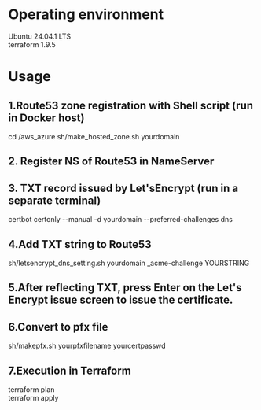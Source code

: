 # Operating environment  
Ubuntu 24.04.1 LTS  
terraform 1.9.5    

# Usage  

## 1.Route53 zone registration with Shell script (run in Docker host)    
cd /aws_azure
sh/make_hosted_zone.sh yourdomain

## 2. Register NS of Route53 in NameServer  

## 3. TXT record issued by Let'sEncrypt (run in a separate terminal)  
certbot certonly --manual -d yourdomain --preferred-challenges dns

## 4.Add TXT string to Route53  
sh/letsencrypt_dns_setting.sh yourdomain _acme-challenge YOURSTRING

## 5.After reflecting TXT, press Enter on the Let's Encrypt issue screen to issue the certificate.  

## 6.Convert to pfx file  
sh/makepfx.sh yourpfxfilename yourcertpasswd

## 7.Execution in Terraform  
terraform plan  
terraform apply
